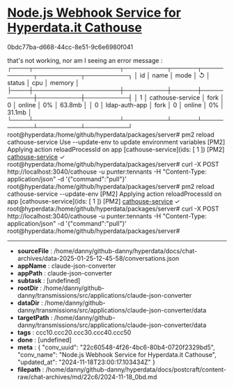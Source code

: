 # [Node.js Webhook Service for Hyperdata.it Cathouse](https://claude.ai/chat/22c60548-4f26-4bc6-80b4-0720f2329bd5)

0bdc77ba-d668-44cc-8e51-9c6e6980f041

that's not working, nor am I seeing an error message :
┌────┬────────────────────┬──────────┬──────┬───────────┬──────────┬──────────┐
│ id │ name               │ mode     │ ↺    │ status    │ cpu      │ memory   │
├────┼────────────────────┼──────────┼──────┼───────────┼──────────┼──────────┤
│ 1  │ cathouse-service   │ fork     │ 0    │ online    │ 0%       │ 63.8mb   │
│ 0  │ ldap-auth-app      │ fork     │ 0    │ online    │ 0%       │ 31.1mb   │
└────┴────────────────────┴──────────┴──────┴───────────┴──────────┴──────────┘
root@hyperdata:/home/github/hyperdata/packages/server# pm2 reload cathouse-service
Use --update-env to update environment variables
[PM2] Applying action reloadProcessId on app [cathouse-service](ids: [ 1 ])
[PM2] [cathouse-service](1) ✓
root@hyperdata:/home/github/hyperdata/packages/server# curl -X POST http://localhost:3040/cathouse   -u punter:tennants   -H "Content-Type: application/json"   -d '{"command":"pull"}'
root@hyperdata:/home/github/hyperdata/packages/server# pm2 reload cathouse-service --update-env 
[PM2] Applying action reloadProcessId on app [cathouse-service](ids: [ 1 ])
[PM2] [cathouse-service](1) ✓
root@hyperdata:/home/github/hyperdata/packages/server# curl -X POST http://localhost:3040/cathouse   -u punter:tennants   -H "Content-Type: application/json"   -d '{"command":"pull"}'
root@hyperdata:/home/github/hyperdata/packages/server#

---

* **sourceFile** : /home/danny/github-danny/hyperdata/docs/chat-archives/data-2025-01-25-12-45-58/conversations.json
* **appName** : claude-json-converter
* **appPath** : claude-json-converter
* **subtask** : [undefined]
* **rootDir** : /home/danny/github-danny/transmissions/src/applications/claude-json-converter
* **dataDir** : /home/danny/github-danny/transmissions/src/applications/claude-json-converter/data
* **targetPath** : /home/danny/github-danny/transmissions/src/applications/claude-json-converter/data
* **tags** : ccc10.ccc20.ccc30.ccc40.ccc50
* **done** : [undefined]
* **meta** : {
  "conv_uuid": "22c60548-4f26-4bc6-80b4-0720f2329bd5",
  "conv_name": "Node.js Webhook Service for Hyperdata.it Cathouse",
  "updated_at": "2024-11-18T23:00:17.103434Z"
}
* **filepath** : /home/danny/github-danny/hyperdata/docs/postcraft/content-raw/chat-archives/md/22c6/2024-11-18_0bd.md